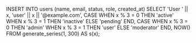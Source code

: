 INSERT INTO users (name, email, status, role, created_at)
SELECT
'User ' || x,
'user' || x || '@example.com',
CASE
WHEN x % 3 = 0 THEN 'active'
WHEN x % 3 = 1 THEN 'inactive'
ELSE 'pending'
END,
CASE
WHEN x % 3 = 0 THEN 'admin'
WHEN x % 3 = 1 THEN 'user'
ELSE 'moderator'
END,
NOW()
FROM generate_series(1, 300) AS s(x);
